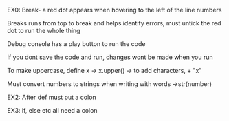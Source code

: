 EX0:
Break- a red dot appears wnen hovering to the left of the line numbers

Breaks runs from top to break and helps identify errors, must untick the red dot to run the whole thing

Debug console has a play button to run the code

If you dont save the code and run, changes wont be made when you run

To make uppercase, define x -> x.upper() -> to add characters, + "x"

Must convert numbers to strings when writing with words ->str(number)

EX2: After def must put a colon

EX3: if, else etc all need a colon